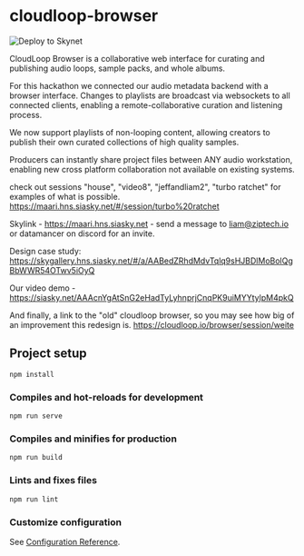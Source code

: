 # cloudloop-browser

![Deploy to Skynet](https://github.com/themailman05/cloudloop-browser/workflows/Deploy%20to%20Skynet/badge.svg?branch=vue-webui)

CloudLoop Browser is a collaborative web interface for curating and publishing audio loops, sample packs, and whole albums.

For this hackathon we connected our audio metadata backend with a browser interface. Changes to playlists are broadcast via websockets to all connected clients, enabling a remote-collaborative curation and listening process.

We now support playlists of non-looping content, allowing creators to publish their own curated collections of high quality samples.

Producers can instantly share project files between ANY audio workstation, enabling new cross platform collaboration not available on existing systems.

check out sessions "house", "video8", "jeffandliam2", "turbo ratchet" for examples of what is possible. https://maari.hns.siasky.net/#/session/turbo%20ratchet


Skylink - https://maari.hns.siasky.net - send a message to liam@ziptech.io or datamancer on discord for an invite.

Design case study: https://skygallery.hns.siasky.net/#/a/AABedZRhdMdvTqlq9sHJBDlMoBolQgBbWWR54OTwv5iOyQ

Our video demo - https://siasky.net/AAAcnYgAtSnG2eHadTyLyhnprjCnqPK9uiMYYtylpM4pkQ

And finally, a link to the "old" cloudloop browser, so you may see how big of an improvement this redesign is. https://cloudloop.io/browser/session/weite

## Project setup
```
npm install
```

### Compiles and hot-reloads for development
```
npm run serve
```

### Compiles and minifies for production
```
npm run build
```

### Lints and fixes files
```
npm run lint
```

### Customize configuration
See [Configuration Reference](https://cli.vuejs.org/config/).
